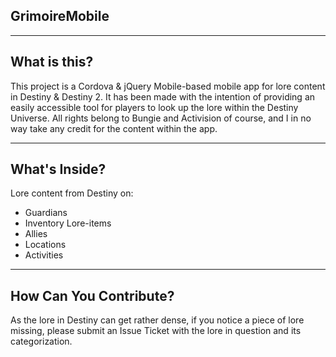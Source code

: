 ## GrimoireMobile
***
## **What is this?**
This project is a Cordova &amp; jQuery Mobile-based mobile app for lore content in Destiny &amp; Destiny 2.
It has been made with the intention of providing an easily accessible tool for players to look up the lore within the Destiny Universe.
All rights belong to Bungie and Activision of course, and I in no way take any credit for the content within the app.
***
## **What's Inside?**
Lore content from Destiny on:
  * Guardians
  * Inventory Lore-items
  * Allies
  * Locations
  * Activities
***
## **How Can You Contribute?**
As the lore in Destiny can get rather dense, if you notice a piece of lore missing, please submit an Issue Ticket with the lore in question and its categorization.
